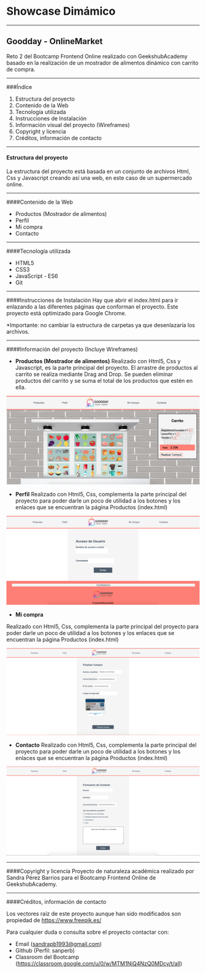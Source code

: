 # Showcase Dimámico
---
## Goodday - OnlineMarket

Reto 2 del Bootcamp Frontend Online realizado con GeekshubAcademy basado en la realización de un mostrador de alimentos dinámico con carrito de compra.

---

###Índice

1. Estructura del proyecto
2. Contenido de la Web
3. Tecnología utilizada
4. Instrucciones de Instalación
5. Información visual del proyecto (Wireframes)
5. Copyright y licencia
6. Créditos, información de contacto

---

#### Estructura del proyecto
La estructura del proyecto está basada en un conjunto de archivos Html, Css y Javascript creando así una web, en este caso de un supermercado online.

---


####Contenido de la Web
- Productos (Mostrador de alimentos)
- Perfil
- Mi compra
- Contacto

---

####Tecnología utilizada
- HTML5
- CSS3
- JavaScript - ES6
- Git

---

####Instrucciones de Instalación
Hay que abrir el index.html para ir enlazando a las diferentes páginas que conforman el proyecto.
Este proyecto está optimizado para Google Chrome.

*Importante: no cambiar la estructura de carpetas ya que desenlazaría los archivos.

---

####Información del proyecto (Incluye Wireframes)
- **Productos (Mostrador de alimentos)**
Realizado con Html5, Css y Javascript, es la parte principal del proyecto. El arrastre de productos al carrito se realiza mediante Drag and Drop. Se pueden eliminar productos del carrito y se suma el total de los productos que estén en ella.

![Mostrador de productos](/IMG/ImgFondoyrecursos/ImgsReadme/mostradorexample.png)

- **Perfil**
Realizado con Html5, Css, complementa la parte principal del proyecto para poder darle un poco de utilidad a los botones y los enlaces que se encuentran la página Productos (index.html)

![Mostrador de productos](/IMG/ImgFondoyrecursos/ImgsReadme/usuarioexample.png)

- **Mi compra**

Realizado con Html5, Css, complementa la parte principal del proyecto para poder darle un poco de utilidad a los botones y los enlaces que se encuentran la página Productos (index.html)

![Mostrador de productos](/IMG/ImgFondoyrecursos/ImgsReadme/compraexample.png)

- **Contacto**
Realizado con Html5, Css, complementa la parte principal del proyecto para poder darle un poco de utilidad a los botones y los enlaces que se encuentran la página Productos (index.html)

![Mostrador de productos](/IMG/ImgFondoyrecursos/ImgsReadme/contactoexample.png)

---

####Copyright y licencia
Proyecto de naturaleza académica realizado por Sandra Pérez Barrios para el Bootcamp Frontend Online de GeekshubAcademy.

---

####Créditos, información de contacto

Los vectores raíz de este proyecto aunque han sido modificados son propiedad de https://www.freepik.es/

Para cualquier duda o consulta sobre el proyecto contactar con:
- Email (sandrapb1993@gmail.com)
- Github (Perfil: sanperb)
- Classroom del Bootcamp (https://classroom.google.com/u/0/w/MTM1NjQ4NzQ0MDcy/t/all)
